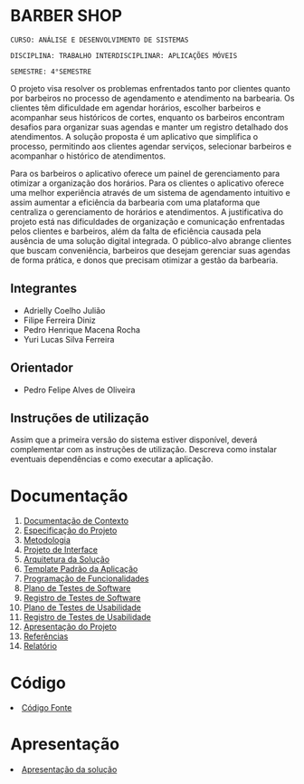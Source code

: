 # BARBER SHOP

`CURSO: ANÁLISE E DESENVOLVIMENTO DE SISTEMAS`

`DISCIPLINA: TRABALHO INTERDISCIPLINAR: APLICAÇÕES MÓVEIS`

`SEMESTRE: 4°SEMESTRE`

O projeto visa resolver os problemas enfrentados tanto por clientes quanto por barbeiros no processo de agendamento e atendimento na barbearia. Os clientes têm dificuldade em agendar horários, escolher barbeiros e acompanhar seus históricos de cortes, enquanto os barbeiros encontram desafios para organizar suas agendas e manter um registro detalhado dos atendimentos. A solução proposta é um aplicativo que simplifica o processo, permitindo aos clientes agendar serviços, selecionar barbeiros e acompanhar o histórico de atendimentos.

Para os barbeiros o aplicativo oferece um painel de gerenciamento para otimizar a organização dos horários. Para os clientes o aplicativo oferece uma melhor experiência através de um sistema de agendamento intuitivo e assim aumentar a eficiência da barbearia com uma plataforma que centraliza o gerenciamento de horários e atendimentos. A justificativa do projeto está nas dificuldades de organização e comunicação enfrentadas pelos clientes e barbeiros, além da falta de eficiência causada pela ausência de uma solução digital integrada. O público-alvo abrange clientes que buscam conveniência, barbeiros que desejam gerenciar suas agendas de forma prática, e donos que precisam otimizar a gestão da barbearia.

## Integrantes

* Adrielly Coelho Julião
* Filipe Ferreira Diniz
* Pedro Henrique Macena Rocha
* Yuri Lucas Silva Ferreira

## Orientador

* Pedro Felipe Alves de Oliveira

## Instruções de utilização

Assim que a primeira versão do sistema estiver disponível, deverá complementar com as instruções de utilização. Descreva como instalar eventuais dependências e como executar a aplicação.

# Documentação

<ol>
<li><a href="docs/01-Documentação de Contexto.md"> Documentação de Contexto</a></li>
<li><a href="docs/02-Especificação do Projeto.md"> Especificação do Projeto</a></li>
<li><a href="docs/03-Metodologia.md"> Metodologia</a></li>
<li><a href="docs/04-Projeto de Interface.md"> Projeto de Interface</a></li>
<li><a href="docs/05-Arquitetura da Solução.md"> Arquitetura da Solução</a></li>
<li><a href="docs/06-Template Padrão da Aplicação.md"> Template Padrão da Aplicação</a></li>
<li><a href="docs/07-Programação de Funcionalidades.md"> Programação de Funcionalidades</a></li>
<li><a href="docs/08-Plano de Testes de Software.md"> Plano de Testes de Software</a></li>
<li><a href="docs/09-Registro de Testes de Software.md"> Registro de Testes de Software</a></li>
<li><a href="docs/10-Plano de Testes de Usabilidade.md"> Plano de Testes de Usabilidade</a></li>
<li><a href="docs/11-Registro de Testes de Usabilidade.md"> Registro de Testes de Usabilidade</a></li>
<li><a href="docs/12-Apresentação do Projeto.md"> Apresentação do Projeto</a></li>
<li><a href="docs/13-Referências.md"> Referências</a></li>
<li><a href="docs/14-Relatório.md"> Relatório</a></li>
  
</ol>

# Código

<li><a href="src/README.md"> Código Fonte</a></li>

# Apresentação

<li><a href="presentation/README.md"> Apresentação da solução</a></li>
